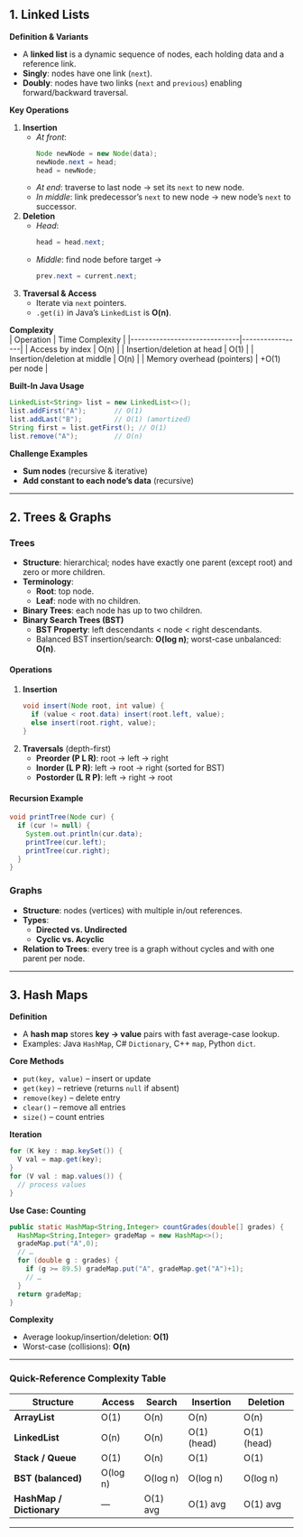 
## 1. Linked Lists 

**Definition & Variants**  
- A **linked list** is a dynamic sequence of nodes, each holding data and a reference link.  
- **Singly**: nodes have one link (`next`).  
- **Doubly**: nodes have two links (`next` and `previous`) enabling forward/backward traversal.  

**Key Operations**  
1. **Insertion**  
   - *At front*:  
     ```java
     Node newNode = new Node(data);
     newNode.next = head;
     head = newNode;
     ```
   - *At end*: traverse to last node → set its `next` to new node.  
   - *In middle*: link predecessor’s `next` to new node → new node’s `next` to successor.  
2. **Deletion**  
   - *Head*:  
     ```java
     head = head.next;
     ```
   - *Middle*: find node before target →  
     ```java
     prev.next = current.next;
     ```
3. **Traversal & Access**  
   - Iterate via `next` pointers.  
   - `.get(i)` in Java’s `LinkedList` is **O(n)**.  

**Complexity**  
| Operation                    | Time Complexity |
|------------------------------|-----------------|
| Access by index              | O(n)            |
| Insertion/deletion at head   | O(1)            |
| Insertion/deletion at middle | O(n)            |
| Memory overhead (pointers)   | +O(1) per node  |

**Built-In Java Usage**  
```java
LinkedList<String> list = new LinkedList<>();
list.addFirst("A");       // O(1)
list.addLast("B");        // O(1) (amortized)
String first = list.getFirst(); // O(1)
list.remove("A");         // O(n)
```

**Challenge Examples**  
- **Sum nodes** (recursive & iterative)  
- **Add constant to each node’s data** (recursive)  

---

## 2. Trees & Graphs 

### Trees  
- **Structure**: hierarchical; nodes have exactly one parent (except root) and zero or more children.  
- **Terminology**:  
  - **Root**: top node.  
  - **Leaf**: node with no children.  
- **Binary Trees**: each node has up to two children.  
- **Binary Search Trees (BST)**  
  - **BST Property**: left descendants < node < right descendants.  
  - Balanced BST insertion/search: **O(log n)**; worst-case unbalanced: **O(n)**.  

#### Operations  
1. **Insertion**  
   ```java
   void insert(Node root, int value) {
     if (value < root.data) insert(root.left, value);
     else insert(root.right, value);
   }
   ```
2. **Traversals** (depth-first)  
   - **Preorder (P L R)**: root → left → right  
   - **Inorder (L P R)**: left → root → right (sorted for BST)  
   - **Postorder (L R P)**: left → right → root  

#### Recursion Example  
```java
void printTree(Node cur) {
  if (cur != null) {
    System.out.println(cur.data);
    printTree(cur.left);
    printTree(cur.right);
  }
}
```

### Graphs  
- **Structure**: nodes (vertices) with multiple in/out references.  
- **Types**:  
  - **Directed vs. Undirected**  
  - **Cyclic vs. Acyclic**  
- **Relation to Trees**: every tree is a graph without cycles and with one parent per node.  

---

## 3. Hash Maps 

**Definition**  
- A **hash map** stores **key → value** pairs with fast average-case lookup.  
- Examples: Java `HashMap`, C# `Dictionary`, C++ `map`, Python `dict`.

**Core Methods**  
- `put(key, value)` – insert or update  
- `get(key)` – retrieve (returns `null` if absent)  
- `remove(key)` – delete entry  
- `clear()` – remove all entries  
- `size()` – count entries  

**Iteration**  
```java
for (K key : map.keySet()) {
  V val = map.get(key);
}
for (V val : map.values()) {
  // process values
}
```

**Use Case: Counting**  
```java
public static HashMap<String,Integer> countGrades(double[] grades) {
  HashMap<String,Integer> gradeMap = new HashMap<>();
  gradeMap.put("A",0);
  // …
  for (double g : grades) {
    if (g >= 89.5) gradeMap.put("A", gradeMap.get("A")+1);
    // …
  }
  return gradeMap;
}
```

**Complexity**  
- Average lookup/insertion/deletion: **O(1)**  
- Worst-case (collisions): **O(n)**  

---

### Quick-Reference Complexity Table

| Structure                    | Access    | Search     | Insertion  | Deletion   |
|------------------------------|-----------|------------|------------|------------|
| **ArrayList**                | O(1)      | O(n)       | O(n)       | O(n)       |
| **LinkedList**               | O(n)      | O(n)       | O(1) (head)| O(1) (head)|
| **Stack / Queue**            | O(1)      | O(n)       | O(1)       | O(1)       |
| **BST (balanced)**           | O(log n)  | O(log n)   | O(log n)   | O(log n)   |
| **HashMap / Dictionary**     | —         | O(1) avg   | O(1) avg   | O(1) avg   |

---
```

